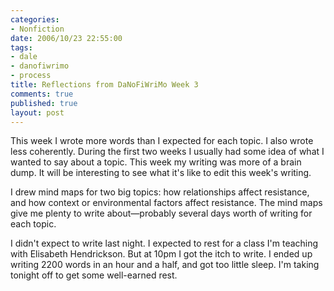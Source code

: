```yaml
--- 
categories: 
- Nonfiction
date: 2006/10/23 22:55:00
tags: 
- dale
- danofiwrimo
- process
title: Reflections from DaNoFiWriMo Week 3
comments: true
published: true
layout: post
---
```


This week I wrote more words than I expected for each topic.  I also wrote less coherently.  During the first two weeks I usually had some idea of what I wanted to say about a topic.  This week my writing was more of a brain dump.  It will be interesting to see what it's like to edit this week's writing.

I drew mind maps for two big topics:  how relationships affect resistance, and how context or environmental factors affect resistance.  The mind maps give me plenty to write about—probably several days worth of writing for each topic.

I didn't expect to write last night.  I expected to rest for a class I'm teaching with Elisabeth Hendrickson.  But at 10pm I got the itch to write.  I ended up writing 2200 words in an hour and a half, and got too little sleep.  I'm taking tonight off to get some well-earned rest.

